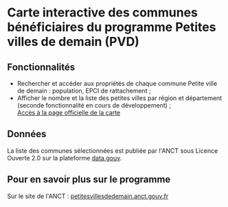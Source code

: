 # Carte interactive des communes bénéficiaires du programme Petites villes de demain (PVD)

## Fonctionnalités 
- Rechercher et accéder aux propriétés de chaque commune Petite ville de demain : population, EPCI de rattachement ; 
- Afficher le nombre et la liste des petites villes par région et département (seconde fonctionnalité en cours de développement) ;  
[Accès à la page officielle de la carte](https://petitesvillesdedemain.anct.gouv.fr)

## Données
La liste des communes sélectionnées est publiée par l'ANCT sous Licence Ouverte 2.0 sur la plateforme [data.gouv](https://www.data.gouv.fr/fr/datasets/programme-petites-villes-de-demain/).

## Pour en savoir plus sur le programme 
Sur le site de l'ANCT : [petitesvillesdedemain.anct.gouv.fr](https://petitesvillesdedemain.anct.gouv.fr)
